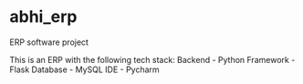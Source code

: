 # abhi_erp
ERP software project

This is an ERP with the following tech stack:
  Backend - Python
  Framework - Flask
  Database - MySQL
  IDE - Pycharm
  
